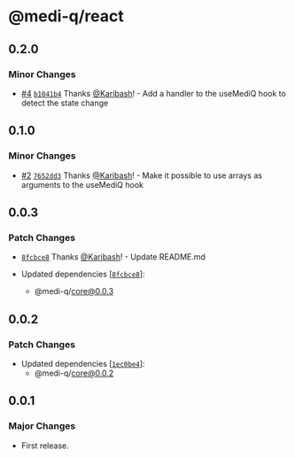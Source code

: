 # @medi-q/react

## 0.2.0

### Minor Changes

- [#4](https://github.com/Karibash/medi-q/pull/4) [`b1041b4`](https://github.com/Karibash/medi-q/commit/b1041b49b2f5ff8ce0fbc6a34b3d86e38f1409ca) Thanks [@Karibash](https://github.com/Karibash)! - Add a handler to the useMediQ hook to detect the state change

## 0.1.0

### Minor Changes

- [#2](https://github.com/Karibash/medi-q/pull/2) [`7652dd3`](https://github.com/Karibash/medi-q/commit/7652dd3cfff18c653d8efa4ada7809633bd68e00) Thanks [@Karibash](https://github.com/Karibash)! - Make it possible to use arrays as arguments to the useMediQ hook

## 0.0.3

### Patch Changes

- [`8fcbce8`](https://github.com/Karibash/medi-q/commit/8fcbce84f79bdaa051c78fee6db657b92e4decc9) Thanks [@Karibash](https://github.com/Karibash)! - Update README.md

- Updated dependencies [[`8fcbce8`](https://github.com/Karibash/medi-q/commit/8fcbce84f79bdaa051c78fee6db657b92e4decc9)]:
  - @medi-q/core@0.0.3

## 0.0.2

### Patch Changes

- Updated dependencies [[`1ec0be4`](https://github.com/Karibash/medi-q/commit/1ec0be4c7c6aef361142c89582fd5554b2f5a511)]:
  - @medi-q/core@0.0.2

## 0.0.1

### Major Changes

- First release.
